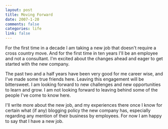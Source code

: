 ```yaml
--- 
layout: post
title: Moving Forward
date: 2007-1-20
comments: false
categories: life
link: false
---
```

For the first time in a decade I am taking a new job that doesn't require a cross country move. And for the first time in ten years I'll be an employee and not a consultant. I'm excited about the changes ahead and eager to get started with the new company.

The past two and a half years have been very good for me career wise, and I've made some true friends here. Leaving this engagement will be bittersweet. I am looking forward to new challenges and new opportunities to learn and grow. I am not looking forward to leaving behind some of the people I've come to know here.

I'll write more about the new job, and my experiences there once I know for certain what (if any) blogging policy the new company has, especially regarding any mention of their business by employees. For now I am happy to say that I have a new job.
